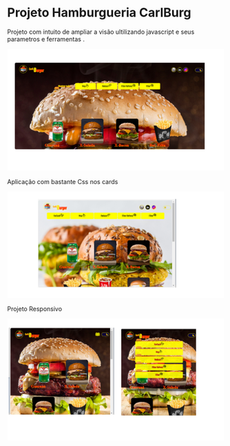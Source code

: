 <h1>Projeto Hamburgueria CarlBurg</h1>

<p>Projeto com intuito de ampliar a visão ultilizando javascript e seus parametros e ferramentas .</p>

<img src="arsset/img_projet_1.png"/>
<p>Aplicação com bastante Css nos cards</p>
<img src="arsset/img_projet_2.png"/>
<p>Projeto Responsivo</p>
<img src="arsset/img_projet_3.png"/>

